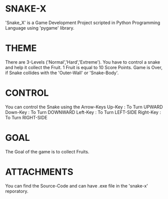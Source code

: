 # SNAKE-X
'Snake_X' is a Game Development Project scripted in Python Programming Language using 'pygame' library.

# THEME
There are 3-Levels ('Normal','Hard','Extreme').
You have to control a snake and help it collect the Fruit.
1 Fruit is equal to 10 Score Points.
Game is Over, if Snake collides with the 'Outer-Wall' or 'Snake-Body'.

# CONTROL
You can control the Snake using the Arrow-Keys
Up-Key    : To Turn UPWARD
Down-Key  : To Turn DOWNWARD
Left-Key  : To Turn LEFT-SIDE
Right-Key : To Turn RIGHT-SIDE

# GOAL
The Goal of the game is to collect Fruits.

# ATTACHMENTS
You can find the Source-Code and can have .exe file in the 'snake-x' reporatory. 
